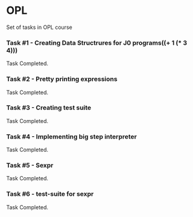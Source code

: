 # OPL
Set of tasks in OPL course

### Task #1 - Creating Data Structrures for J0 programs((+ 1 (* 3 4)))
Task Completed.
### Task #2 - Pretty printing expressions
Task Completed.
### Task #3 - Creating test suite
Task Completed.
### Task #4 - Implementing big step interpreter
Task Completed.
### Task #5 - Sexpr
Task Completed.
### Task #6 - test-suite for sexpr
Task Completed.